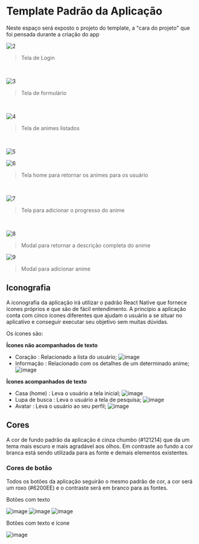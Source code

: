 # Template Padrão da Aplicação

Neste espaço será exposto o projeto do template, a "cara do projeto" que foi pensada durante a criação do app 

![2](https://user-images.githubusercontent.com/78181968/161459951-a2056772-331f-4e09-a8ca-aadcc8b1b993.png)

> Tela de Login 
<br>

![3](https://user-images.githubusercontent.com/78181968/161459957-b72f5460-09f1-4014-a49e-8eece99eccca.png)

> Tela de formulário 
<br>

![4](https://user-images.githubusercontent.com/78181968/161459974-6aa0fa96-9dea-46a4-a9d1-4b07bec9a5dc.png)

> Tela de animes listados
<br>

![5](https://user-images.githubusercontent.com/78181968/161460093-1231503d-cb79-4f6a-ab91-57d1a9abda97.png)

![6](https://user-images.githubusercontent.com/78181968/161460102-183b1352-e2fc-4dc1-8146-48c559583912.png)

> Tela home para retornar os animes para os usuário
<br>

![7](https://user-images.githubusercontent.com/78181968/161460183-91cfc62c-49a2-477c-92e3-5e31d799b5a8.png)

> Tela para adicionar o progresso do anime
<br>

![8](https://user-images.githubusercontent.com/78181968/161460159-876b6961-f17f-4dba-9e95-fbf628b2928f.png)

> Modal para retornar a descrição completa do anime

![9](https://user-images.githubusercontent.com/78181968/161460208-c0edaf9d-3d89-437d-b35e-df5e2f9df131.png)

> Modal para adicionar anime

## Iconografia

A iconografia da aplicação irá utilizar o padrão React Native que fornece ícones próprios e que são de fácil entendimento. A princípio a aplicação conta com cinco ícones diferentes que ajudam o usuário a se situar no aplicativo e conseguir executar seu objetivo sem muitas dúvidas. 

Os ícones são: 

 **Ícones não acompanhados de texto**
  
* Coração :  Relacionado a lista do usuário;   ![image](https://user-images.githubusercontent.com/78181968/161455909-5191fe79-18af-48a5-8614-6accbc63538e.png)
* Informação : Relacionado com os detalhes de um determinado anime;  ![image](https://user-images.githubusercontent.com/78181968/161456104-7fc8772f-eba8-477d-a1bf-0e69159912b9.png)

**Ícones acompanhados de texto**

* Casa (home) : Leva o usuário a tela inicial;  ![image](https://user-images.githubusercontent.com/78181968/161456249-2d28dc3e-5ae4-48e8-9324-b00bbdf8a86e.png)
* Lupa de busca : Leva o usuário a tela de pesquisa;  ![image](https://user-images.githubusercontent.com/78181968/161456327-f6f1b59f-49dd-4228-a474-bd36f1b82213.png)
* Avatar : Leva o usuário ao seu perfil; ![image](https://user-images.githubusercontent.com/78181968/161456381-dfcd513c-9344-4e72-bf70-248644004ebf.png)

## Cores 

A cor de fundo padrão da aplicação é cinza chumbo (#121214) que da um tema mais escuro e mais agradável aos olhos. Em contraste ao fundo a cor branca está sendo utilizada para as fonte e demais elementos existentes. 

### Cores de botão 

Todos os botões da aplicação seguirão o mesmo padrão de cor, a cor será um roxo (#6200EE) e o contraste será em branco para as fontes.

Botões com texto

![image](https://user-images.githubusercontent.com/78181968/161457686-901c7556-d07b-4281-94cf-5392ecf6f21c.png)
![image](https://user-images.githubusercontent.com/78181968/161458084-537bd11e-676a-40ed-bd7b-b629a0a16c39.png)
![image](https://user-images.githubusercontent.com/78181968/161458096-22db6da2-bc1c-4c6f-907b-59821662c60b.png)

Botões com texto e ícone 

![image](https://user-images.githubusercontent.com/78181968/161458003-1b8150d4-668f-4c6f-801d-a962839a85a8.png)


